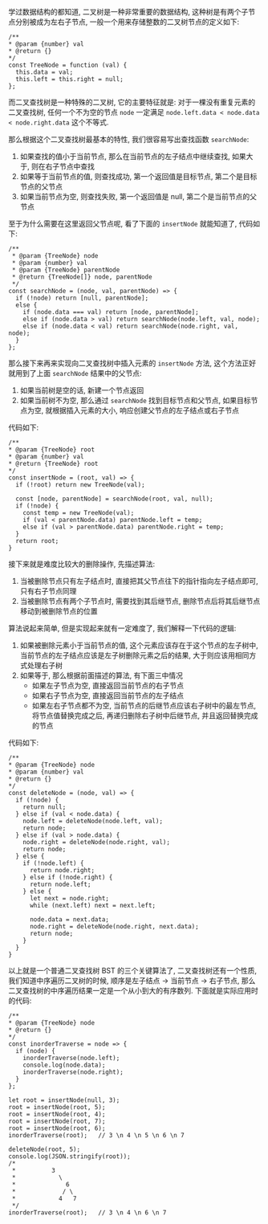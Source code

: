 学过数据结构的都知道, 二叉树是一种非常重要的数据结构, 这种树是有两个子节点分别被成为左右子节点, 一般一个用来存储整数的二叉树节点的定义如下:

    /**  
    * @param {number} val  
    * @return {}  
    */  
    const TreeNode = function (val) {
      this.data = val;
      this.left = this.right = null;
    };

而二叉查找树是一种特殊的二叉树, 它的主要特征就是: 对于一棵没有重复元素的二叉查找树, 任何一个不为空的节点 `node` 一定满足 `node.left.data < node.data < node.right.data` 这个不等式.

那么根据这个二叉查找树最基本的特性, 我们很容易写出查找函数 `searchNode`:

1. 如果查找的值小于当前节点, 那么在当前节点的左子结点中继续查找, 如果大于, 则在右子节点中查找
2. 如果等于当前节点的值, 则查找成功, 第一个返回值是目标节点, 第二个是目标节点的父节点
3. 如果当前节点为空, 则查找失败, 第一个返回值是 null, 第二个是当前节点的父节点

至于为什么需要在这里返回父节点呢, 看了下面的 `insertNode` 就能知道了, 代码如下:


    /**  
     * @param {TreeNode} node  
     * @param {number} val  
     * @param {TreeNode} parentNode  
     * @return {TreeNode[]} node, parentNode  
     */  
    const searchNode = (node, val, parentNode) => {
      if (!node) return [null, parentNode];
      else {
        if (node.data === val) return [node, parentNode];
        else if (node.data > val) return searchNode(node.left, val, node);
        else if (node.data < val) return searchNode(node.right, val, node);
      }
    };

那么接下来再来实现向二叉查找树中插入元素的 `insertNode` 方法, 这个方法正好就用到了上面 `searchNode` 结果中的父节点:

1. 如果当前树是空的话, 新建一个节点返回
2. 如果当前树不为空, 那么通过 `searchNode` 找到目标节点和父节点, 如果目标节点为空, 就根据插入元素的大小, 响应创建父节点的左子结点或右子节点

代码如下:


    /**  
    * @param {TreeNode} root  
    * @param {number} val  
    * @return {TreeNode} root  
    */  
    const insertNode = (root, val) => {
      if (!root) return new TreeNode(val);

      const [node, parentNode] = searchNode(root, val, null);
      if (!node) {
        const temp = new TreeNode(val);
        if (val < parentNode.data) parentNode.left = temp;
        else if (val > parentNode.data) parentNode.right = temp;
      }
      return root;
    }

接下来就是难度比较大的删除操作, 先描述算法:

1. 当被删除节点只有左子结点时, 直接把其父节点往下的指针指向左子结点即可, 只有右子节点同理
2. 当被删除节点有两个子节点时, 需要找到其后继节点, 删除节点后将其后继节点移动到被删除节点的位置

算法说起来简单, 但是实现起来就有一定难度了, 我们解释一下代码的逻辑:

1. 如果被删除元素小于当前节点的值, 这个元素应该存在于这个节点的左子树中, 当前节点的左子结点应该是左子树删除元素之后的结果, 大于则应该用相同方式处理右子树
2. 如果等于, 那么根据前面描述的算法, 有下面三中情况
    - 如果左子节点为空, 直接返回当前节点的右子节点
    - 如果右子节点为空, 直接返回当前节点的左子结点
    - 如果左右子节点都不为空, 当前节点的后继节点应该右子树中的最左节点, 将节点值替换完成之后, 再递归删除右子树中后继节点, 并且返回替换完成的节点

代码如下:

    /**  
    * @param {TreeNode} node  
    * @param {number} val  
    * @return {}  
    */  
    const deleteNode = (node, val) => {
      if (!node) {
        return null;
      } else if (val < node.data) {
        node.left = deleteNode(node.left, val);
        return node;
      } else if (val > node.data) {
        node.right = deleteNode(node.right, val);
        return node;
      } else {
        if (!node.left) {
          return node.right;
        } else if (!node.right) {
          return node.left;
        } else {
          let next = node.right;
          while (next.left) next = next.left;

          node.data = next.data;
          node.right = deleteNode(node.right, next.data);
          return node;
        }
      }
    }

以上就是一个普通二叉查找树 BST 的三个关键算法了, 二叉查找树还有一个性质, 我们知道中序遍历二叉树的时候, 顺序是左子结点 -> 当前节点 -> 右子节点, 那么二叉查找树的中序遍历结果一定是一个从小到大的有序数列. 下面就是实际应用时的代码:

    /**  
    * @param {TreeNode} node  
    * @return {}  
    */  
    const inorderTraverse = node => {
      if (node) {
        inorderTraverse(node.left);
        console.log(node.data);
        inorderTraverse(node.right);
      }
    };

    let root = insertNode(null, 3);
    root = insertNode(root, 5);
    root = insertNode(root, 4);
    root = insertNode(root, 7);
    root = insertNode(root, 6);
    inorderTraverse(root);   // 3 \n 4 \n 5 \n 6 \n 7

    deleteNode(root, 5);
    console.log(JSON.stringify(root));
    /*  
     *          3  
     *            \  
     *              6  
     *             / \  
     *            4   7  
     */  
    inorderTraverse(root);   // 3 \n 4 \n 6 \n 7